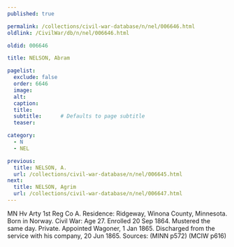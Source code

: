 ```yaml
---
published: true

permalink: /collections/civil-war-database/n/nel/006646.html
oldlink: /CivilWar/db/n/nel/006646.html

oldid: 006646

title: NELSON, Abram

pagelist:
  exclude: false
  order: 6646
  image: 
  alt:
  caption:
  title:
  subtitle:      # Defaults to page subtitle
  teaser:

category: 
  - N 
  - NEL

previous:
  title: NELSON, A.
  url: /collections/civil-war-database/n/nel/006645.html  
next:
  title: NELSON, Agrim
  url: /collections/civil-war-database/n/nel/006647.html   
---
```

MN Hv Arty 1st Reg Co A. Residence: Ridgeway, Winona County, Minnesota. Born in Norway. Civil War: Age 27. Enrolled 20 Sep 1864. Mustered the same day. Private. Appointed Wagoner, 1 Jan 1865. Discharged from the service with his company, 20 Jun 1865. Sources: (MINN p572) (MCIW p616)